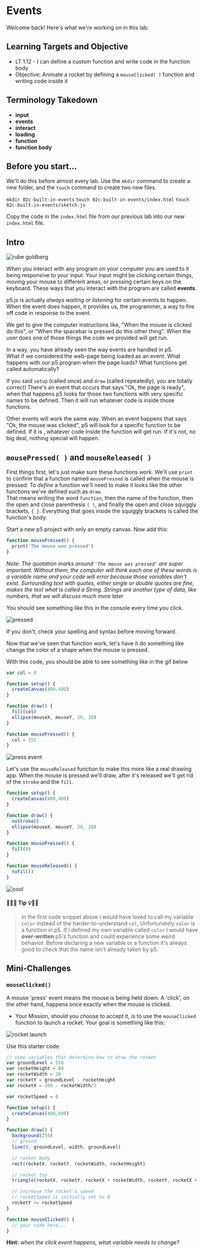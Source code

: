 # Events

Welcome back! Here's what we're working on in this lab:

## Learning Targets and Objective
- LT 1.12 - I can define a custom function and write code in the function body
- Objective: Animate a rocket by defining a `mouseClicked( )` function and writing code inside it

## Terminology Takedown
- **input**
- **events**
- **interact**
- **loading**
- **function**
- **function body**

## Before you start...

We'll do this before almost every lab. Use the `mkdir` command to create a new folder, and the `touch` command to create two new files.

`mkdir 02c-built-in-events`
`touch 02c-built-in-events/index.html`
`touch 02c-built-in-events/sketch.js`

Copy the code in the `index.html` file from our previous lab into our new `index.html` file.

## Intro

![rube goldberg](https://s3.amazonaws.com/upperline/curriculum-assets/p5js/rube.gif)

When you interact with any program on your computer you are used to it being responsive to your input. 
Your input might be clicking certain things, moving your mouse to different areas, or pressing certain keys on the keyboard. 
These ways that you interact with the program are called **events**.

p5.js is actually *always waiting or listening* for certain events to happen. 
When the event does happen, it provides us, the programmer, a way to fire off code in response to the event.

We get to give the computer instructions like, "When the mouse is clicked do this", or "When the spacebar is pressed do this other thing". 
When the user does one of those things the code we provided will get run.

In a way, you have already seen the way events are handled in p5.  
What if we considered the web-page being loaded as an event. 
What happens with our p5 program when the page loads? 
What functions get called automatically?

If you said `setup` (called once) and `draw` (called repeatedly), you are totally correct! 
There's an event that occurs that says "Ok, the page is ready", when that happens p5 looks for those two functions with very specific names to be defined. 
Then it will run whatever code is inside those functions.

Other events will work the same way. 
When an event happens that says "Ok, the mouse was clicked", p5 will look for a specific function to be defined. 
If it is , whatever code inside the function will get run. If it's not, no big deal, nothing special will happen.


## `mousePressed( )` and `mouseReleased( )`

First things first, let's just make sure these functions work. 
We'll use `print` to confirm that a function named `mousePressed` is called when the mouse is pressed. 
To *define* a function we'll need to make it looks like the other functions we've defined such as `draw`.  
That means writing the word `function`, then the name of the function, then the open and close parenthesis `( )`,
and finally the open and close squiggly brackets, `{ }`. Everything that goes inside the squiggly brackets is called the function's body.


Start a new p5 project with only an empty canvas. Now add this:

```javascript
function mousePressed() {
  print('The mouse was pressed')
}
```

*Note: The quotation marks around `'The mouse was pressed'` are super important. Without them, the computer will think each one of these words is a variable name and your code will error because those variables don't exist.  Surrounding text with quotes, either single or double quotes are fine, makes the text what is called a String. Strings are another type of data, like numbers, that we will discuss much more later*

You should see something like this in the console every time you click.

![pressed](/resources/pressed.gif)

If you don't, check your spelling and syntax before moving forward.

Now that we've seen that function work, let's have it do something like change the color of a shape when the mouse is pressed.

With this code, you should be able to see something like in the gif below

```javascript
var col = 0

function setup() {
  createCanvas(400,400)
}

function draw() {
  fill(col)
  ellipse(mouseX, mouseY, 20, 20)
}

function mousePressed() {
  col = 255
}
```

![press event](https://s3.amazonaws.com/upperline/curriculum-assets/p5js/press-event.gif)

Let's use the `mouseReleased` function to make this more like a real drawing app. When the mouse is pressed we'll draw, after it's released we'll get rid of the `stroke` and the `fill`.

```javascript
function setup() {
  createCanvas(400,400)
}

function draw() {
  noStroke()
  ellipse(mouseX, mouseY, 20, 20)
}

function mousePressed() {
  fill(0)
}

function mouseReleased() {
  noFill()
}
```

![cool](https://s3.amazonaws.com/upperline/curriculum-assets/p5js/cool.gif)

#### 🔔🔑💡 Tip 💡🔑🔔
> In the first code snippet above I would have loved to call my variable `color` instead of the harder-to-understand `col`, Unfortunately `color` is a function in p5.  If I defined my own variable called `color` I would have **over-written** p5's function and could experience some weird behavior. Before declaring a new variable or a function it's always good to check that the name isn't already taken by p5.

## Mini-Challenges

### `mouseClicked()`
A mouse 'press' event means the mouse is being held down. A 'click', on the other hand, happens once exactly when the mouse is clicked.

- Your Mission, should you choose to accept it, is to use the `mouseClicked` function to launch a rocket.
Your goal is something like this:

![rocket launch](https://s3.amazonaws.com/upperline/curriculum-assets/p5js/rocket-launch.gif)

Use this starter code:

```javascript
// some variables that determine how to draw the rocket
var groundLevel = 550
var rocketHeight = 80
var rocketWidth = 20
var rocketY = groundLevel - rocketHeight
var rocketX = 200 - rocketWidth/2

var rocketSpeed = 0

function setup() {
  createCanvas(400,600)
}

function draw() {
  background(250)
  // ground
  line(0, groundLevel, width, groundLevel)

  // rocket body
  rect(rocketX, rocketY, rocketWidth, rocketHeight)

  // rocket top
  triangle(rocketX, rocketY, rocketX + rocketWidth, rocketY, rocketX + rocketWidth/2, rocketY - 20)

  // increase the rocket's speed
  // rocketSpeed is initially set to 0
  rocketY += rocketSpeed
}

function mouseClicked() {
  // your code here...
}

```

**Hint:** *when the click event happens, what variable needs to change?*
